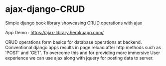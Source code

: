 # ajax-django-CRUD
Simple django book library showcasing CRUD operations with ajax

App Demo : https://ajax-library.herokuapp.com/

CRUD operations form basics for database operations at backend. Conventional django apps results in page reload after http methods such as 'POST' and 'GET'. To overcome this and for providing more immersive User experience we can use ajax along with jquery for posting data to server. 
